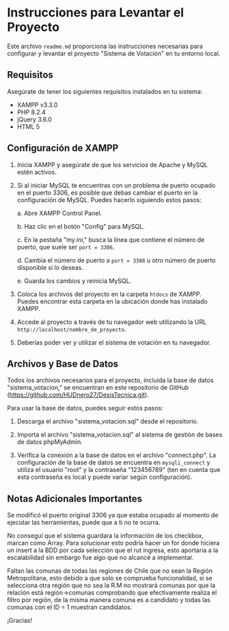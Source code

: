 # Instrucciones para Levantar el Proyecto

Este archivo `readme.md` proporciona las instrucciones necesarias para configurar y levantar el proyecto "Sistema de Votación" en tu entorno local.

## Requisitos

Asegúrate de tener los siguientes requisitos instalados en tu sistema:

- XAMPP v3.3.0
- PHP 8.2.4
- jQuery 3.6.0
- HTML 5

## Configuración de XAMPP

1. Inicia XAMPP y asegúrate de que los servicios de Apache y MySQL estén activos.

2. Si al iniciar MySQL te encuentras con un problema de puerto ocupado en el puerto 3306, es posible que debas cambiar el puerto en la configuración de MySQL. Puedes hacerlo siguiendo estos pasos:

   a. Abre XAMPP Control Panel.
   
   b. Haz clic en el botón "Config" para MySQL.
   
   c. En la pestaña "my.ini," busca la línea que contiene el número de puerto, que suele ser `port = 3306`.
   
   d. Cambia el número de puerto a `port = 3308` u otro número de puerto disponible si lo deseas.

   e. Guarda los cambios y reinicia MySQL.

3. Coloca los archivos del proyecto en la carpeta `htdocs` de XAMPP. Puedes encontrar esta carpeta en la ubicación donde has instalado XAMPP.

4. Accede al proyecto a través de tu navegador web utilizando la URL `http://localhost/nombre_de_proyecto`.

5. Deberías poder ver y utilizar el sistema de votación en tu navegador.

## Archivos y Base de Datos

Todos los archivos necesarios para el proyecto, incluida la base de datos "sistema_votacion," se encuentran en este repositorio de GitHub (https://github.com/HUDnero27/DesisTecnica.git). 

Para usar la base de datos, puedes seguir estos pasos:

1. Descarga el archivo "sistema_votacion.sql" desde el repositorio.

2. Importa el archivo "sistema_votacion.sql" al sistema de gestión de bases de datos phpMyAdmin.

3. Verifica la conexión a la base de datos en el archivo "connect.php". La configuración de la base de datos se encuentra en `mysqli_connect` y utiliza el usuario "root" y la contraseña "123456789" (ten en cuenta que esta contraseña es local y puede variar según configuración).



## Notas Adicionales Importantes

Se modificó el puerto original 3306 ya que estaba ocupado al momento de ejecutar las herramientas, puede que a ti no te ocurra.

No conseguí que el sistema guardara la información de los checkbox, marcan como Array. Para solucionar esto podría hacer un for donde 
hiciera un insert a la BDD por cada selección que el rut ingresa, esto aportaría a la escalabilidad sin embargo fue algo que no alcancé a
implementar.

Faltan las comunas de todas las regiones de Chile que no sean la Región Metropolitana, esto debido a que solo se comprueba funcionalidad,
si se selecciona otra región que no sea la R.M no mostrará comunas por que la relación está región->comunas comprobando que efectivamente
realiza el filtro por región, de la misma manera comuna es a candidato y todas las comunas con el ID = 1 muestran candidatos.


¡Gracias!




